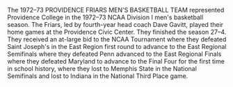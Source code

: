 The 1972–73 PROVIDENCE FRIARS MEN'S BASKETBALL TEAM represented Providence College in the 1972–73 NCAA Division I men's basketball season. The Friars, led by fourth-year head coach Dave Gavitt, played their home games at the Providence Civic Center. They finished the season 27–4. They received an at-large bid to the NCAA Tournament where they defeated Saint Joseph's in the East Region first round to advance to the East Regional Semifinals where they defeated Penn advanced to the East Regional Finals where they defeated Maryland to advance to the Final Four for the first time in school history, where they lost to Memphis State in the National Semifinals and lost to Indiana in the National Third Place game.
